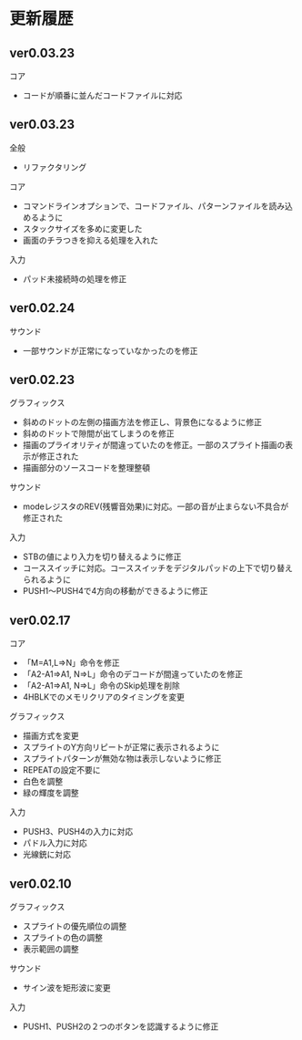 # 更新履歴

## ver0.03.23

コア
* コードが順番に並んだコードファイルに対応

## ver0.03.23

全般
* リファクタリング

コア
* コマンドラインオプションで、コードファイル、パターンファイルを読み込めるように
* スタックサイズを多めに変更した
* 画面のチラつきを抑える処理を入れた

入力
* パッド未接続時の処理を修正

## ver0.02.24

サウンド
* 一部サウンドが正常になっていなかったのを修正

## ver0.02.23

グラフィックス
* 斜めのドットの左側の描画方法を修正し、背景色になるように修正
* 斜めのドットで隙間が出てしまうのを修正
* 描画のプライオリティが間違っていたのを修正。一部のスプライト描画の表示が修正された
* 描画部分のソースコードを整理整頓

サウンド
* modeレジスタのREV(残響音効果)に対応。一部の音が止まらない不具合が修正された

入力
* STBの値により入力を切り替えるように修正
* コーススイッチに対応。コーススイッチをデジタルパッドの上下で切り替えられるように
* PUSH1～PUSH4で4方向の移動ができるように修正

## ver0.02.17

コア
* 「M=A1,L=>N」命令を修正
* 「A2-A1=>A1, N=>L」命令のデコードが間違っていたのを修正
* 「A2-A1=>A1, N=>L」命令のSkip処理を削除
* 4HBLKでのメモリクリアのタイミングを変更

グラフィックス
* 描画方式を変更
* スプライトのY方向リピートが正常に表示されるように
* スプライトパターンが無効な物は表示しないように修正
* REPEATの設定不要に
* 白色を調整
* 緑の輝度を調整

入力
* PUSH3、PUSH4の入力に対応
* パドル入力に対応
* 光線銃に対応

## ver0.02.10

グラフィックス
* スプライトの優先順位の調整
* スプライトの色の調整
* 表示範囲の調整

サウンド
* サイン波を矩形波に変更

入力
* PUSH1、PUSH2の２つのボタンを認識するように修正  
